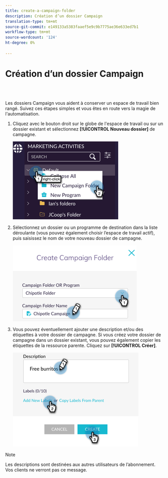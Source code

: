 ```yaml
---
title: create-a-campaign-folder
description: Création d’un dossier Campaign
translation-type: tm+mt
source-git-commit: e149133a5383faaef5e9c9b7775ae36e633ed7b1
workflow-type: tm+mt
source-wordcount: '124'
ht-degree: 0%

---
```



# Création d’un dossier Campaign

<br> 

Les dossiers Campaign vous aident à conserver un espace de travail bien rangé. Suivez ces étapes simples et vous êtes en route vers la magie de l&#39;automatisation.

1. Cliquez avec le bouton droit sur le globe de l&#39;espace de travail ou sur un dossier existant et sélectionnez **[!UICONTROL Nouveau dossier]** de campagne.

   ![Image un](/help/sky/assets/campaign-folders/create-a-campaign-folder/create-a-campaign-folder-1.png)

1. Sélectionnez un dossier ou un programme de destination dans la liste déroulante (vous pouvez également choisir l’espace de travail actif), puis saisissez le nom de votre nouveau dossier de campagne.

   ![Image un](/help/sky/assets/campaign-folders/create-a-campaign-folder/create-a-campaign-folder-2.png)

1. Vous pouvez éventuellement ajouter une description et/ou des étiquettes à votre dossier de campagne. Si vous créez votre dossier de campagne dans un dossier existant, vous pouvez également copier les étiquettes de la ressource parente. Cliquez sur **[!UICONTROL Créer]**.

   ![Image un](/help/sky/assets/campaign-folders/create-a-campaign-folder/create-a-campaign-folder-3.png)

>[!NOTE]
>
>Les descriptions sont destinées aux autres utilisateurs de l’abonnement. Vos clients ne verront pas ce message.
